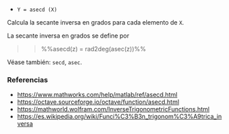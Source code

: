 * `Y = asecd (X)`

Calcula la secante inversa en grados para cada elemento de `X`.

La secante inversa en grados se define por

>> %%asecd(z) = rad2deg(asec(z))%%

Véase también: `secd`, `asec`.

### Referencias

* https://www.mathworks.com/help/matlab/ref/asecd.html
* https://octave.sourceforge.io/octave/function/asecd.html
* https://mathworld.wolfram.com/InverseTrigonometricFunctions.html
* https://es.wikipedia.org/wiki/Funci%C3%B3n_trigonom%C3%A9trica_inversa
